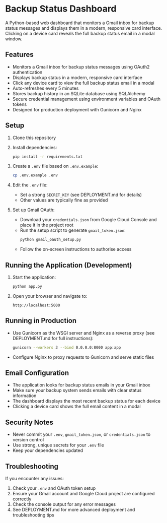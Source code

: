 # Backup Status Dashboard

A Python-based web dashboard that monitors a Gmail inbox for backup status messages and displays them in a modern, responsive card interface. Clicking on a device card reveals the full backup status email in a modal window.

## Features

- Monitors a Gmail inbox for backup status messages using OAuth2 authentication
- Displays backup status in a modern, responsive card interface
- Click any device card to view the full backup status email in a modal
- Auto-refreshes every 5 minutes
- Stores backup history in an SQLite database using SQLAlchemy
- Secure credential management using environment variables and OAuth tokens
- Designed for production deployment with Gunicorn and Nginx

## Setup

1. Clone this repository
2. Install dependencies:
   ```bash
   pip install -r requirements.txt
   ```

3. Create a `.env` file based on `.env.example`:
   ```bash
   cp .env.example .env
   ```

4. Edit the `.env` file:
   - Set a strong `SECRET_KEY` (see DEPLOYMENT.md for details)
   - Other values are typically fine as provided

5. Set up Gmail OAuth:
   - Download your `credentials.json` from Google Cloud Console and place it in the project root
   - Run the setup script to generate `gmail_token.json`:
     ```bash
     python gmail_oauth_setup.py
     ```
   - Follow the on-screen instructions to authorise access

## Running the Application (Development)

1. Start the application:
   ```bash
   python app.py
   ```

2. Open your browser and navigate to:
   ```
   http://localhost:5000
   ```

## Running in Production

- Use Gunicorn as the WSGI server and Nginx as a reverse proxy (see DEPLOYMENT.md for full instructions):
  ```bash
  gunicorn --workers 3 --bind 0.0.0.0:8000 app:app
  ```
- Configure Nginx to proxy requests to Gunicorn and serve static files

## Email Configuration

- The application looks for backup status emails in your Gmail inbox
- Make sure your backup system sends emails with clear status information
- The dashboard displays the most recent backup status for each device
- Clicking a device card shows the full email content in a modal

## Security Notes

- Never commit your `.env`, `gmail_token.json`, or `credentials.json` to version control
- Use strong, unique secrets for your `.env` file
- Keep your dependencies updated

## Troubleshooting

If you encounter any issues:
1. Check your `.env` and OAuth token setup
2. Ensure your Gmail account and Google Cloud project are configured correctly
3. Check the console output for any error messages
4. See DEPLOYMENT.md for more advanced deployment and troubleshooting tips
